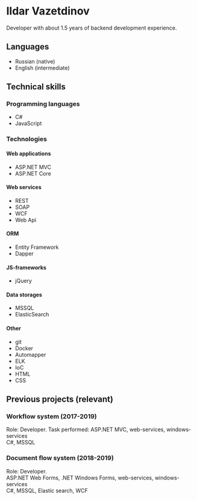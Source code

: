 # Ildar Vazetdinov

Developer with about 1.5 years of backend development experience.

## Languages

* Russian (native)
* English (intermediate)

## Technical skills

### Programming languages

* C#
* JavaScript

### Technologies

#### Web applications

* ASP.NET MVC
* ASP.NET Core

#### Web services
* REST
* SOAP
* WCF
* Web Api

#### ORM
* Entity Framework
* Dapper

#### JS-frameworks
* jQuery

#### Data storages
* MSSQL
* ElasticSearch

#### Other
* git
* Docker
* Automapper
* ELK
* IoC
* HTML
* CSS

## Previous projects (relevant)

### Workflow system (2017-2019)
Role: Developer.
Task performed: 
ASP.NET MVC, web-services, windows-services  
C#, MSSQL

### Document flow system (2018-2019)
Role: Developer.  
ASP.NET Web Forms, .NET Windows Forms, web-services, windows-services  
C#, MSSQL, Elastic search, WCF